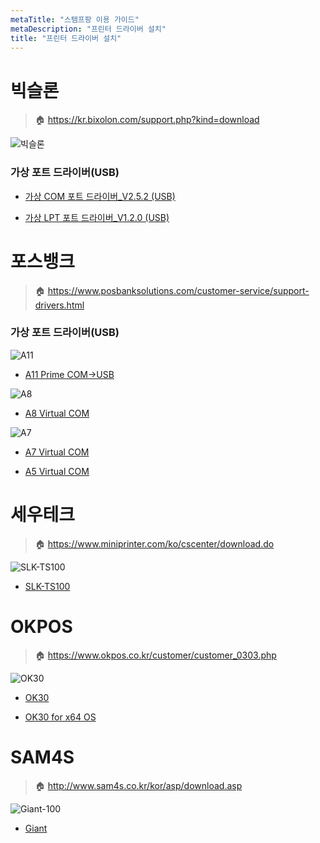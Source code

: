 ```yaml
---
metaTitle: "스탬프팡 이용 가이드"
metaDescription: "프린터 드라이버 설치"
title: "프린터 드라이버 설치"
---
```


# 빅슬론

> 🏠 https://kr.bixolon.com/support.php?kind=download

![빅슬론](img/bixolon.png '#height=200px;width=200px')

### 가상 포트 드라이버(USB)

- [가상 COM 포트 드라이버_V2.5.2 (USB)](download/Software_BXLVCOM4USB_Driver_V2.5.2_한국어.zip)

- [가상 LPT 포트 드라이버_V1.2.0 (USB)](download/Software_BXLVLPT4USB_Driver_V1.2.0_한국어.zip)


# 포스뱅크

> 🏠 https://www.posbanksolutions.com/customer-service/support-drivers.html

### 가상 포트 드라이버(USB)

![A11](img/POSBANK_A11.png '#height=200px;width=200px')

- [A11 Prime COM->USB](download/POSBANK%20VCOM4USB%20Driver_V1.0.2.zip)

![A8](img/POSBANK_A8_PRINT_IMAGE_DARKGRAY_005.png '#height=200px;width=200px')

- [A8 Virtual COM](download/A8_MiniPrinter_VirtualCOM_v1.1.0_en.exe)

![A7](img/posbank-A7-receipt-printer-004.jpg '#height=200px;width=200px')

- [A7 Virtual COM](download/A7_MiniPrinter_VirtualCOM_v1.1.0_en.exe)

- [A5 Virtual COM](download/A5.exe)


# 세우테크

> 🏠 https://www.miniprinter.com/ko/cscenter/download.do

![SLK-TS100](img/SEWOO_SLK-TS100.jpg '#height=200px;width=200px')

- [SLK-TS100](download/SEWOOPrinterDriverSetupV7.17.zip)

# OKPOS

> 🏠 https://www.okpos.co.kr/customer/customer_0303.php

![OK30](img/okpos.jpg '#height=200px;width=200px')

- [OK30](download/VirtualCOM[1.41].zip)

- [OK30 for x64 OS](download/VirtualCOM[1.20]_x64.zip)

# SAM4S

> 🏠 http://www.sam4s.co.kr/kor/asp/download.asp

![Giant-100](img/sam4s_Giant100.jpg '#height=200px;width=200px')

- [Giant](download/sam4sprinterdriverinstallerv2.1.3.exe)
